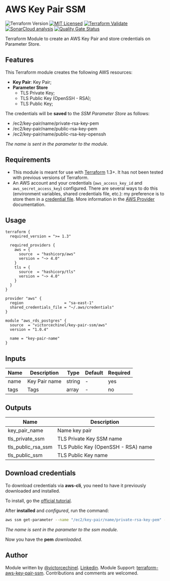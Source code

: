 # AWS Key Pair SSM

![Terraform Version](https://img.shields.io/badge/tf-%3E%3D1.3-blue.svg) [![MIT Licensed](https://img.shields.io/badge/license-MIT-green.svg)](https://tldrlegal.com/license/mit-license) 
[![Terraform Validate](https://github.com/victorcechinel/terraform-aws-key-pair-ssm/actions/workflows/validate.yml/badge.svg)](https://github.com/victorcechinel/terraform-aws-key-pair-ssm/actions/workflows/validate.yml)
[![SonarCloud analysis](https://github.com/victorcechinel/terraform-aws-key-pair-ssm/actions/workflows/sonarcloud.yml/badge.svg)](https://github.com/victorcechinel/terraform-aws-key-pair-ssm/actions/workflows/sonarcloud.yml)
[![Quality Gate Status](https://sonarcloud.io/api/project_badges/measure?project=victorcechinel_terraform-aws-key-pair-ssm&metric=alert_status)](https://sonarcloud.io/summary/new_code?id=victorcechinel_terraform-aws-key-pair-ssm)

Terraform Module to create an AWS Key Pair and store credentials on Parameter Store.

## Features

This Terraform module creates the following AWS resources:

* **Key Pair**: Key Pair;
* **Parameter Store**
  * TLS Private Key;
  * TLS Public Key (OpenSSH - RSA);
  * TLS Public Key;

The credentials will be **saved** to the *SSM Parameter Store* as follows:
* /ec2/key-pair/name/private-rsa-key-pem
* /ec2/key-pair/name/public-rsa-key-pem
* /ec2/key-pair/name/public-rsa-key-openssh
  
*The name is sent in the parameter to the module.*

## Requirements

* This module is meant for use with [Terraform](https://www.terraform.io/downloads.html) 1.3+. It has not been tested with previous versions of Terraform.
* An AWS account and your credentials (`aws_access_key_id` and `aws_secret_access_key`) configured. There are several ways to do this (environment variables, shared credentials file, etc.): my preference is to store them in a [credential file](https://docs.aws.amazon.com/cli/latest/userguide/cli-configure-files.html). More information in the [AWS Provider](https://www.terraform.io/docs/providers/aws/index.html) documentation.

## Usage

```HCL
terraform {
  required_version = ">= 1.3"

  required_providers {
    aws = {
      source  = "hashicorp/aws"
      version = "~> 4.0"
    }
    tls = {
      source  = "hashicorp/tls"
      version = "~> 4.0"
    }
  }
}

provider "aws" {
  region                  = "sa-east-1"
  shared_credentials_file = "~/.aws/credentials"
}

module "aws_rds_postgres" {
  source  = "victorcechinel/key-pair-ssm/aws"
  version = "1.0.4"
  
  name = "key-pair-name"
}
```

## Inputs

| Name | Description   | Type   | Default | Required |
| ---- | ------------- | ------ | ------- | -------- |
| name | Key Pair name | string | -       | yes      |
| tags | Tags          | array  | -       | no       |

## Outputs

| Name               | Description                         |
| ------------------ | ----------------------------------- |
| key_pair_name      | Name key pair                       |
| tls_private_ssm    | TLS Private Key SSM name            |
| tls_public_rsa_ssm | TLS Public Key (OpenSSH - RSA) name |
| tls_public_ssm     | TLS Public Key name                 |

## Download credentials

To download credentials via **aws-cli**, you need to have it previously downloaded and installed.

To install, go the [official tutorial](https://github.com/aws/aws-cli/tree/v2).

After **installed** and *configured*, run the command:
```sh
aws ssm get-parameter --name "/ec2/key-pair/name/private-rsa-key-pem" --output text --query Parameter.Value >> "~/my-key-pair.pem"
```

*The name is sent in the parameter to the ssm module.*

Now you have the **pem** *downloaded*.

## Author

Module written by [@victorcechinel](https://github.com/victorcechinel). 
[Linkedin](https://www.linkedin.com/in/victorcechinelr/). 
Module Support: [terraform-aws-key-pair-ssm](https://github.com/victorcechinel/terraform-aws-key-pair-ssm). 
Contributions and comments are welcomed.
